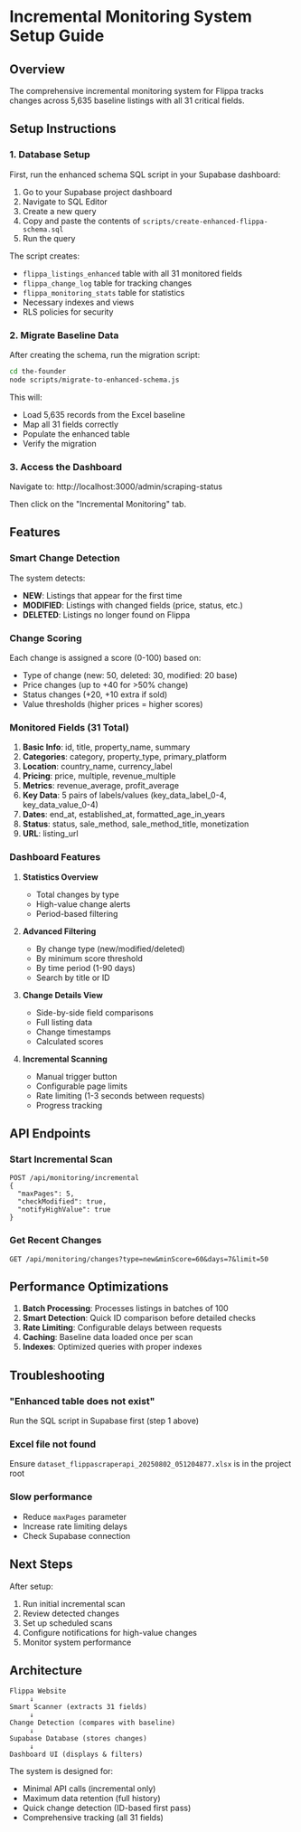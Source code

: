 # Incremental Monitoring System Setup Guide

## Overview

The comprehensive incremental monitoring system for Flippa tracks changes across 5,635 baseline listings with all 31 critical fields.

## Setup Instructions

### 1. Database Setup

First, run the enhanced schema SQL script in your Supabase dashboard:

1. Go to your Supabase project dashboard
2. Navigate to SQL Editor
3. Create a new query
4. Copy and paste the contents of `scripts/create-enhanced-flippa-schema.sql`
5. Run the query

The script creates:
- `flippa_listings_enhanced` table with all 31 monitored fields
- `flippa_change_log` table for tracking changes
- `flippa_monitoring_stats` table for statistics
- Necessary indexes and views
- RLS policies for security

### 2. Migrate Baseline Data

After creating the schema, run the migration script:

```bash
cd the-founder
node scripts/migrate-to-enhanced-schema.js
```

This will:
- Load 5,635 records from the Excel baseline
- Map all 31 fields correctly
- Populate the enhanced table
- Verify the migration

### 3. Access the Dashboard

Navigate to: http://localhost:3000/admin/scraping-status

Then click on the "Incremental Monitoring" tab.

## Features

### Smart Change Detection

The system detects:
- **NEW**: Listings that appear for the first time
- **MODIFIED**: Listings with changed fields (price, status, etc.)
- **DELETED**: Listings no longer found on Flippa

### Change Scoring

Each change is assigned a score (0-100) based on:
- Type of change (new: 50, deleted: 30, modified: 20 base)
- Price changes (up to +40 for >50% change)
- Status changes (+20, +10 extra if sold)
- Value thresholds (higher prices = higher scores)

### Monitored Fields (31 Total)

1. **Basic Info**: id, title, property_name, summary
2. **Categories**: category, property_type, primary_platform
3. **Location**: country_name, currency_label
4. **Pricing**: price, multiple, revenue_multiple
5. **Metrics**: revenue_average, profit_average
6. **Key Data**: 5 pairs of labels/values (key_data_label_0-4, key_data_value_0-4)
7. **Dates**: end_at, established_at, formatted_age_in_years
8. **Status**: status, sale_method, sale_method_title, monetization
9. **URL**: listing_url

### Dashboard Features

1. **Statistics Overview**
   - Total changes by type
   - High-value change alerts
   - Period-based filtering

2. **Advanced Filtering**
   - By change type (new/modified/deleted)
   - By minimum score threshold
   - By time period (1-90 days)
   - Search by title or ID

3. **Change Details View**
   - Side-by-side field comparisons
   - Full listing data
   - Change timestamps
   - Calculated scores

4. **Incremental Scanning**
   - Manual trigger button
   - Configurable page limits
   - Rate limiting (1-3 seconds between requests)
   - Progress tracking

## API Endpoints

### Start Incremental Scan
```
POST /api/monitoring/incremental
{
  "maxPages": 5,
  "checkModified": true,
  "notifyHighValue": true
}
```

### Get Recent Changes
```
GET /api/monitoring/changes?type=new&minScore=60&days=7&limit=50
```

## Performance Optimizations

1. **Batch Processing**: Processes listings in batches of 100
2. **Smart Detection**: Quick ID comparison before detailed checks
3. **Rate Limiting**: Configurable delays between requests
4. **Caching**: Baseline data loaded once per scan
5. **Indexes**: Optimized queries with proper indexes

## Troubleshooting

### "Enhanced table does not exist"
Run the SQL script in Supabase first (step 1 above)

### Excel file not found
Ensure `dataset_flippascraperapi_20250802_051204877.xlsx` is in the project root

### Slow performance
- Reduce `maxPages` parameter
- Increase rate limiting delays
- Check Supabase connection

## Next Steps

After setup:
1. Run initial incremental scan
2. Review detected changes
3. Set up scheduled scans
4. Configure notifications for high-value changes
5. Monitor system performance

## Architecture

```
Flippa Website
     ↓
Smart Scanner (extracts 31 fields)
     ↓
Change Detection (compares with baseline)
     ↓
Supabase Database (stores changes)
     ↓
Dashboard UI (displays & filters)
```

The system is designed for:
- Minimal API calls (incremental only)
- Maximum data retention (full history)
- Quick change detection (ID-based first pass)
- Comprehensive tracking (all 31 fields)